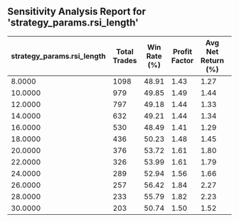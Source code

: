 ## Sensitivity Analysis Report for 'strategy_params.rsi_length'

| strategy_params.rsi_length | Total Trades | Win Rate (%) | Profit Factor | Avg Net Return (%) | Std Dev Return (%) |
|---|---|---|---|---|---|
| 8.0000 | 1098 | 48.91 | 1.43 | 1.27 | 7.96 |
| 10.0000 | 979 | 49.85 | 1.49 | 1.44 | 8.03 |
| 12.0000 | 797 | 49.18 | 1.44 | 1.33 | 8.19 |
| 14.0000 | 632 | 49.21 | 1.44 | 1.34 | 8.31 |
| 16.0000 | 530 | 48.49 | 1.41 | 1.29 | 8.40 |
| 18.0000 | 436 | 50.23 | 1.48 | 1.45 | 8.42 |
| 20.0000 | 376 | 53.72 | 1.61 | 1.80 | 8.51 |
| 22.0000 | 326 | 53.99 | 1.61 | 1.79 | 8.52 |
| 24.0000 | 289 | 52.94 | 1.56 | 1.66 | 8.57 |
| 26.0000 | 257 | 56.42 | 1.84 | 2.27 | 8.49 |
| 28.0000 | 233 | 55.79 | 1.82 | 2.23 | 8.48 |
| 30.0000 | 203 | 50.74 | 1.50 | 1.52 | 8.61 |